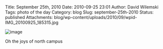 Title: September 25th, 2010 
Date: 2010-09-25 23:01
Author: David Wilemski
Tags: photo of the day
Category: blog
Slug: september-25th-2010
Status: published
Attachments: blog/wp-content/uploads/2010/09/wpid-IMG_20100925_185315.jpg

![image](http://oromis.davidwilemski.com/blog/wp-content/uploads/2010/09/wpid-IMG_20100925_185315.jpg)

Oh the joys of north campus
